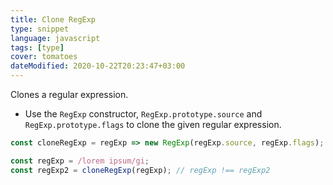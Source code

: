 ```yaml
---
title: Clone RegExp
type: snippet
language: javascript
tags: [type]
cover: tomatoes
dateModified: 2020-10-22T20:23:47+03:00
---
```


Clones a regular expression.

- Use the `RegExp` constructor, `RegExp.prototype.source` and `RegExp.prototype.flags` to clone the given regular expression.

```js
const cloneRegExp = regExp => new RegExp(regExp.source, regExp.flags);
```

```js
const regExp = /lorem ipsum/gi;
const regExp2 = cloneRegExp(regExp); // regExp !== regExp2
```
